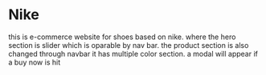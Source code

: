# Nike
this is e-commerce website for shoes based on nike.
where the hero section is slider which is oparable by nav bar.
the product section is also changed through navbar it has multiple color section.
a modal will appear if a buy now is hit 
